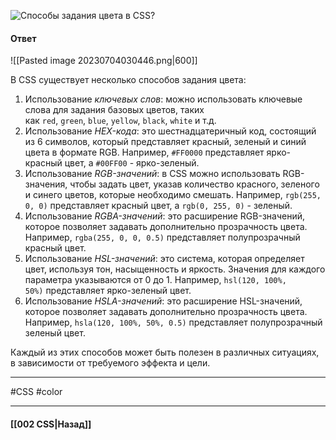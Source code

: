 ![Способы задания цвета в CSS?](https://youtu.be/hL5yFo9Pms4?t=384)

#### Ответ

![[Pasted image 20230704030446.png|600]]

В CSS существует несколько способов задания цвета:

1. Использование *ключевых слов*: можно использовать ключевые слова для задания базовых цветов, таких как `red`, `green`, `blue`, `yellow`, `black`, `white` и т.д.
2. Использование *HEX-кода*: это шестнадцатеричный код, состоящий из 6 символов, который представляет красный, зеленый и синий цвета в формате RGB. Например, `#FF0000` представляет ярко-красный цвет, а `#00FF00` - ярко-зеленый.
3. Использование *RGB-значений*: в CSS можно использовать RGB-значения, чтобы задать цвет, указав количество красного, зеленого и синего цветов, которые необходимо смешать. Например, `rgb(255, 0, 0)` представляет красный цвет, а `rgb(0, 255, 0)` - зеленый.
4. Использование *RGBA-значений*: это расширение RGB-значений, которое позволяет задавать дополнительно прозрачность цвета. Например, `rgba(255, 0, 0, 0.5)` представляет полупрозрачный красный цвет.
5. Использование *HSL-значений*: это система, которая определяет цвет, используя тон, насыщенность и яркость. Значения для каждого параметра указываются от 0 до 1. Например, `hsl(120, 100%, 50%)` представляет ярко-зеленый цвет.
6. Использование *HSLA-значений*: это расширение HSL-значений, которое позволяет задавать дополнительно прозрачность цвета. Например, `hsla(120, 100%, 50%, 0.5)` представляет полупрозрачный зеленый цвет.

Каждый из этих способов может быть полезен в различных ситуациях, в зависимости от требуемого эффекта и цели.

___
#CSS #color 

___

#### [[002 CSS|Назад]]